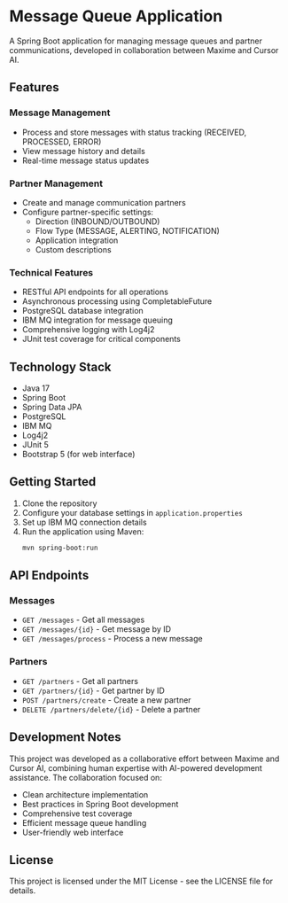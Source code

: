 # Message Queue Application

A Spring Boot application for managing message queues and partner communications, developed in collaboration between Maxime and Cursor AI.

## Features

### Message Management
- Process and store messages with status tracking (RECEIVED, PROCESSED, ERROR)
- View message history and details
- Real-time message status updates

### Partner Management
- Create and manage communication partners
- Configure partner-specific settings:
  - Direction (INBOUND/OUTBOUND)
  - Flow Type (MESSAGE, ALERTING, NOTIFICATION)
  - Application integration
  - Custom descriptions

### Technical Features
- RESTful API endpoints for all operations
- Asynchronous processing using CompletableFuture
- PostgreSQL database integration
- IBM MQ integration for message queuing
- Comprehensive logging with Log4j2
- JUnit test coverage for critical components

## Technology Stack
- Java 17
- Spring Boot
- Spring Data JPA
- PostgreSQL
- IBM MQ
- Log4j2
- JUnit 5
- Bootstrap 5 (for web interface)

## Getting Started

1. Clone the repository
2. Configure your database settings in `application.properties`
3. Set up IBM MQ connection details
4. Run the application using Maven:
   ```bash
   mvn spring-boot:run
   ```

## API Endpoints

### Messages
- `GET /messages` - Get all messages
- `GET /messages/{id}` - Get message by ID
- `GET /messages/process` - Process a new message

### Partners
- `GET /partners` - Get all partners
- `GET /partners/{id}` - Get partner by ID
- `POST /partners/create` - Create a new partner
- `DELETE /partners/delete/{id}` - Delete a partner

## Development Notes

This project was developed as a collaborative effort between Maxime and Cursor AI, combining human expertise with AI-powered development assistance. The collaboration focused on:

- Clean architecture implementation
- Best practices in Spring Boot development
- Comprehensive test coverage
- Efficient message queue handling
- User-friendly web interface

## License

This project is licensed under the MIT License - see the LICENSE file for details. 